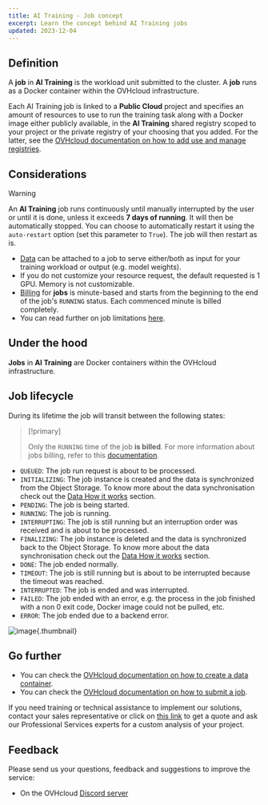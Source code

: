```yaml
---
title: AI Training - Job concept
excerpt: Learn the concept behind AI Training jobs
updated: 2023-12-04
---
```


## Definition

A **job** in **AI Training** is the workload unit submitted to the cluster. A **job** runs as a Docker container within the OVHcloud infrastructure.

Each AI Training job is linked to a **Public Cloud** project and specifies an amount of resources to use to run the training task along with a Docker image either publicly available, in the **AI Training** shared registry scoped to your project or the private registry of your choosing that you added. For the latter, see the [OVHcloud documentation on how to add use and manage registries](gi_07_manage_registry1.).

## Considerations

> [!warning]
>
> An **AI Training** job runs continuously until manually interrupted by the user or until it is done, unless it exceeds **7 days of running**. It will then be automatically stopped. You can choose to automatically restart it using the `auto-restart` option (set this parameter to `True`). The job will then restart as is.
>

- [Data](gi_02_concepts_data1.) can be attached to a job to serve either/both as input for your training workload or output (e.g. model weights).
- If you do not customize your resource request, the default requested is 1 GPU. Memory is not customizable.
- [Billing](training_guide_08_billing_concept1.) for **jobs** is minute-based and starts from the beginning to the end of the job's `RUNNING` status. Each commenced minute is billed completely.
- You can read further on job limitations [here](training_guide_01_capabilities1.).

## Under the hood

**Jobs** in **AI Training** are Docker containers within the OVHcloud infrastructure.

## Job lifecycle

During its lifetime the job will transit between the following states:

> [!primary]
>
> Only the `RUNNING` time of the job **is billed**. For more information about jobs billing, refer to this [documentation](training_guide_08_billing_concept1.).
>

- `QUEUED`: The job run request is about to be processed.
- `INITIALIZING`: The job instance is created and the data is synchronized from the Object Storage. To know more about the data synchronisation check out the [Data How it works](gi_02_concepts_data#how-it-works.) section.
- `PENDING`: The job is being started.
- `RUNNING`: The job is running.
- `INTERRUPTING`: The job is still running but an interruption order was received and is about to be processed.
- `FINALIZING`: The job instance is deleted and the data is synchronized back to the Object Storage. To know more about the data synchronisation check out the [Data How it works](gi_02_concepts_data#how-it-works.) section.
- `DONE`: The job ended normally.
- `TIMEOUT`: The job is still running but is about to be interrupted because the timeout was reached.
- `INTERRUPTED`: The job is ended and was interrupted.
- `FAILED`: The job ended with an error, e.g. the process in the job finished with a non 0 exit code, Docker image could not be pulled, etc.
- `ERROR`: The job ended due to a backend error.

![image](status-diagram.svg){.thumbnail}

## Go further

- You can check the [OVHcloud documentation on how to create a data container](pcs_create_container1.).
- You can check the [OVHcloud documentation on how to submit a job](training_guide_02_howto_submit_job1.).

If you need training or technical assistance to implement our solutions, contact your sales representative or click on [this link](https://www.ovhcloud.com/en-ca/professional-services/) to get a quote and ask our Professional Services experts for a custom analysis of your project.

## Feedback

Please send us your questions, feedback and suggestions to improve the service:

- On the OVHcloud [Discord server](https://discord.com/invite/vXVurFfwe9)
